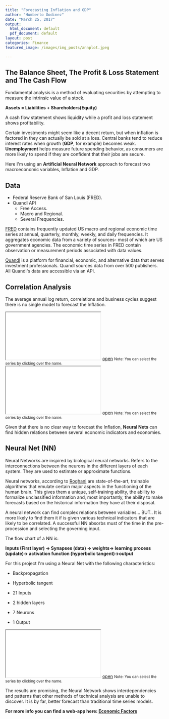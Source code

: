 ```yaml
---
title: "Forecasting Inflation and GDP"
author: "Humberto Godinez"
date: "March 25, 2017"
output:
  html_document: default
  pdf_document: default
layout: post
categories: Finance
featured_image: /images/img_posts/annplot.jpeg

---
```


## The Balance Sheet, The Profit & Loss Statement and The Cash Flow

Fundamental analysis is a method of evaluating securities by attempting to measure the intrinsic value of a stock. 

**Assets = Liabilities + Shareholders(Equity)**

A cash flow statement shows liquidity while a profit and loss statement shows profitability.

Certain investments might seem like a decent return, but when inflation is factored in they can actually be sold at a loss. Central banks tend to reduce interest rates when growth (**GDP**, for example) becomes weak. **Unemployment** helps measure future spending behavior, as consumers are more likely to spend if they are confident that their jobs are secure.


Here I'm using an **Artificial Neural Network** approach to forecast two macroeconomic variables, Inflation and GDP.

## Data
* Federal Reserve Bank of San Louis (FRED).
* Quandl API
    * Free Access.
    * Macro and Regional.
    * Several Frequencies. 

<a href="https://fred.stlouisfed.org/" target="_blank">FRED</a> contains frequently updated US macro and regional economic time series at annual, quarterly, monthly, weekly, and daily frequencies. It aggregates economic data from a variety of sources- most of which are US government agencies. The economic time series in FRED contain observation or measurement periods associated with data values. 

<a href="https://www.quandl.com/" target="_blank">Quandl</a> is a platform for financial, economic, and alternative data that serves investment professionals. Quandl sources data from over 500 publishers. All Quandl's data are accessible via an API. 



## Correlation Analysis

The average annual log return, correlations and business cycles suggest there is no single model to forecast the Inflation. 

<div class="videoWrapper">
<iframe src="/htmlwidgets/post_ann/hc_1_corr.html" ></iframe> <a href="/htmlwidgets/post_ann/hc_1_corr.html" target="_blank">open</a> <small>Note: You can select the series by clicking over the name.</small>
</div>

<div class="videoWrapper">
<iframe src="/htmlwidgets/post_ann/hc_1_corr.html" ></iframe > <a href="/htmlwidgets/post_ann/hc_1_corr.html" target="_blank">open</a> <small>Note: You can select the series by clicking over the name.</small>
</div>


Given that there is no clear way to forecast the Inflation, **Neural Nets** can find hidden relations between several economic indicators and economies.

## Neural Net (NN)

Neural Networks are inspired by biological neural networks. Refers to the interconnections between the neurons in the different layers of each system. They are used to estimate or approximate functions.

Neural networks, according to <a href="https://books.google.com/books/about/Artificial_Neural_Networks.html?id=UulLrgEACAAJ" target="_blank">Roghani</a> are state-of-the-art, trainable algorithms that emulate certain major aspects in the functioning of the human brain. This gives them a unique, self-training ability, the ability to formalize unclassified information and, most importantly, the ability to make forecasts based on the historical information they have at their disposal.

A neural network can find complex relations between variables… BUT.. It is more likely to find them it if is given various technical indicators that are likely to be correlated. A successful NN absorbs must of the time in the pre-procession and selecting the governing input. 

The flow chart of a NN is: 

**Inputs (First layer) -> Synapses (data) -> weights-> learning process (update)-> activation function (hyperbolic tangent)->output**

For this project I'm using a Neural Net with the following characteristics:

* Backpropagation

* Hyperbolic tangent

* 21 Inputs

* 2 hidden layers

* 7 Neurons

* 1 Output
<div class="videoWrapper">
<iframe src="/htmlwidgets/post_ann/hc_ann.html" ></iframe> <a href="/htmlwidgets/post_ann/hc_ann.html" target="_blank">open</a> <small>Note: You can select the series by clicking over the name.</small>
</div>

The  results are promising, the Neural Network shows interdependencies and patterns that other methods of technical analysis are unable to discover. It is by  far, better forecast than traditional time series models.
 


**For more info you can find a web-app here: <a href="https://hgodinez.shinyapps.io/EconomicFactors" target="_blank">Economic Factors</a>**